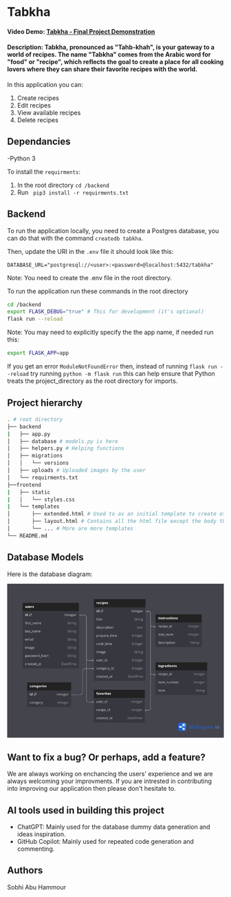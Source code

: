 # Tabkha
#### Video Demo: [Tabkha - Final Project Demonstration](https://youtu.be/1zEDl0r4RaM) 
#### Description: Tabkha, pronounced as "Tahb-khah", is your gateway to a world of recipes. The name "Tabkha" comes from the Arabic word for "food" or "recipe", which reflects the goal to create a place for all cooking lovers where they can share their favorite recipes with the world.

In this application you can:
1. Create recipes
2. Edit recipes
3. View available recipes
4. Delete recipes 

## Dependancies

-Python 3

To install the ```requirments```:
1. In the root directory ```cd /backend``` 
2. Run ``` pip3 install -r requirments.txt```

## Backend
To run the application locally, you need to create a Postgres database, you can do that with the command ```createdb tabkha```.

Then, update the URI in the ```.env``` file
it should look like this:
```
DATABASE_URL="postgresql://<user>:<password>@localhost:5432/tabkha"
```
Note: You need to create the .env file in the root directory. 

To run the application run these commands in the root directory
```bash
cd /backend
export FLASK_DEBUG="true" # This for development (it's optional)
flask run --reload
``` 

Note: You may need to explicitly specify the the app name, if needed run this:
```bash
export FLASK_APP=app
```

If you get an error ```ModuleNotFoundError``` then, instead of running ```flask run --reload``` try running ```python -m flask run``` this can help ensure that Python treats the project_directory as the root directory for imports.

## Project hierarchy
```bash
. # root directory
├── backend
|   ├── app.py
│   ├── database # models.py is here
│   ├── helpers.py # Helping functions
│   ├── migrations
│   │   └── versions
│   ├── uploads # Uploaded images by the user
│   └── requirments.txt
├──frontend
|   ├── static
|   │   └── styles.css
|   └── templates
│       ├── extended.html # Used to as an initial template to create other templates
│       ├── layout.html # Contains all the html file except the body that will be extended by other templates
│       └── ... # More are more templates
└── README.md
```

## Database Models
Here is the database diagram:

![Markdown Logo](/diagram.png)


## Want to fix a bug? Or perhaps, add a feature?
We are always working on enchancing the users' experience and we are always welcoming your improvments.
If you are intrested in contributing into improving our application then please don't hesitate to.

## AI tools used in building this project
- ChatGPT: Mainly used for the database dummy data generation and ideas inspiration.
- GitHub Copilot: Mainly used for repeated code generation and commenting.

## Authors
Sobhi Abu Hammour
